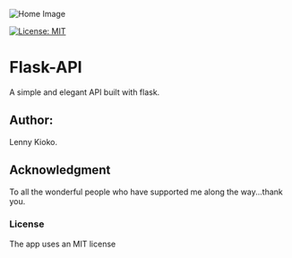 ![Home Image](https://raw.github.com/lennykioko/Flask-API/master/api.jpg)

[![License: MIT](https://img.shields.io/badge/License-MIT-yellow.svg)](https://opensource.org/licenses/MIT)

# Flask-API
A simple and elegant API built with flask.

## Author:
Lenny Kioko.

## Acknowledgment
To all the wonderful people who have supported me along the way...thank you.

### License
The app uses an MIT license
